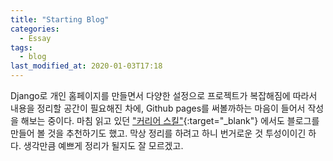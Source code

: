 ```yaml
---
title: "Starting Blog"
categories:
  - Essay
tags:
  - blog
last_modified_at: 2020-01-03T17:18
---
```


Django로 개인 홈페이지를 만들면서 다양한 설정으로 프로젝트가 복잡해짐에 따라서 내용을 정리할 공간이 필요해진 차에, 
Github pages를 써볼까하는 마음이 들어서 작성을 해보는 중이다. 
마침 읽고 있던 
["커리어 스킬"](http://www.kyobobook.co.kr/product/detailViewKor.laf?ejkGb=KOR&mallGb=KOR&barcode=9791160507621&orderClick=LAG&Kc=){:target="_blank"}
에서도 블로그를 만들어 볼 것을 추천하기도 했고.
막상 정리를 하려고 하니 번거로운 것 투성이이긴 하다.
생각만큼 예쁘게 정리가 될지도 잘 모르겠고.